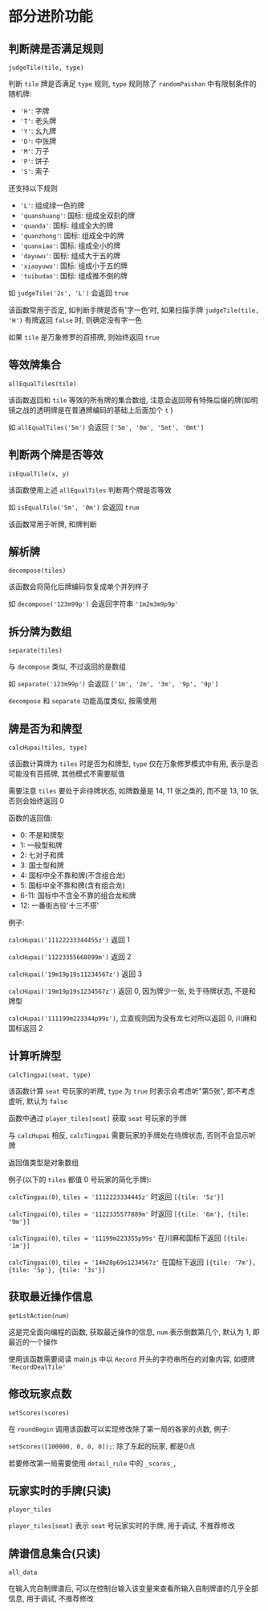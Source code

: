 # 部分进阶功能

## 判断牌是否满足规则

`judgeTile(tile, type)`

判断 `tile` 牌是否满足 `type` 规则, `type` 规则除了 `randomPaishan` 中有限制条件的随机牌:

- `'H'`: 字牌
- `'T'`: 老头牌
- `'Y'`: 幺九牌
- `'D'`: 中张牌
- `'M'`: 万子
- `'P'`: 饼子
- `'S'`: 索子

还支持以下规则

- `'L'`: 组成绿一色的牌
- `'quanshuang'`: 国标: 组成全双刻的牌
- `'quanda'`: 国标: 组成全大的牌
- `'quanzhong'`: 国标: 组成全中的牌
- `'quanxiao'`: 国标: 组成全小的牌
- `'dayuwu'`: 国标: 组成大于五的牌
- `'xiaoyuwu'`: 国标: 组成小于五的牌
- `'tuibudao'`: 国标: 组成推不倒的牌

如 `judgeTile('2s', 'L')` 会返回 `true`

该函数常用于否定, 如判断手牌是否有'字一色'时, 如果扫描手牌 `judgeTile(tile, 'H')` 有牌返回 `false` 时, 则确定没有字一色

如果 `tile` 是万象修罗的百搭牌, 则始终返回 `true`

## 等效牌集合

`allEqualTiles(tile)`

该函数返回和 `tile` 等效的所有牌的集合数组,
注意会返回带有特殊后缀的牌(如明镜之战的透明牌是在普通牌编码的基础上后面加个 `t` )

如 `allEqualTiles('5m')` 会返回 `['5m', '0m', '5mt', '0mt']`

## 判断两个牌是否等效

`isEqualTile(x, y)`

该函数使用上述 `allEqualTiles` 判断两个牌是否等效

如 `isEqualTile('5m', '0m')` 会返回 `true`

该函数常用于听牌, 和牌判断

## 解析牌

`decompose(tiles)`

该函数会将简化后牌编码恢复成单个并列样子

如 `decompose('123m99p')` 会返回字符串 `'1m2m3m9p9p'`

## 拆分牌为数组

`separate(tiles)`

与 `decompose` 类似, 不过返回的是数组

如 `separate('123m99p')` 会返回 `['1m', '2m', '3m', '9p', '9p']`

`decompose` 和 `separate` 功能高度类似, 按需使用

## 牌是否为和牌型

`calcHupai(tiles, type)`

该函数计算牌为 `tiles` 时是否为和牌型, `type` 仅在万象修罗模式中有用, 表示是否可能没有百搭牌, 其他模式不需要赋值

需要注意 `tiles` 要处于非待牌状态, 如牌数量是 14, 11 张之类的, 而不是 13, 10 张, 否则会始终返回 0

函数的返回值:

- 0: 不是和牌型
- 1: 一般型和牌
- 2: 七对子和牌
- 3: 国士型和牌
- 4: 国标中全不靠和牌(不含组合龙)
- 5: 国标中全不靠和牌(含有组合龙)
- 6-11: 国标中不含全不靠的组合龙和牌
- 12: 一番街古役'十三不搭'

例子:

`calcHupai('11122233344455z')` 返回 1

`calcHupai('11223355668899m')` 返回 2

`calcHupai('19m19p19s11234567z')` 返回 3

`calcHupai('19m19p19s1234567z')` 返回 0, 因为牌少一张, 处于待牌状态, 不是和牌型

`calcHupai('111199m223344p99s')`, 立直规则因为没有龙七对所以返回 0, 川麻和国标返回 2

## 计算听牌型

`calcTingpai(seat, type)`

该函数计算 `seat` 号玩家的听牌, `type` 为 `true` 时表示会考虑听"第5张", 即不考虑虚听, 默认为 `false`

函数中通过 `player_tiles[seat]` 获取 `seat` 号玩家的手牌

与 `calcHupai` 相反, `calcTingpai` 需要玩家的手牌处在待牌状态, 否则不会显示听牌

返回值类型是对象数组

例子(以下的 `tiles` 都值 0 号玩家的简化手牌):

`calcTingpai(0)`, `tiles = '1112223334445z'` 时返回 `[{tile: '5z'}]`

`calcTingpai(0)`, `tiles = '1122335577889m'` 时返回 `[{tile: '6m'}, {tile: '9m'}]`

`calcTingpai(0)`, `tiles = '11199m223355p99s'` 在川麻和国标下返回 `[{tile: '1m'}]`

`calcTingpai(0)`, `tiles = '14m28p69s1234567z'` 在国标下返回 `[{tile: '7m'}, {tile: '5p'}, {tile: '3s'}]`

## 获取最近操作信息

`getLstAction(num)`

这是完全面向编程的函数, 获取最近操作的信息, `num` 表示倒数第几个, 默认为 1, 即最近的一个操作

使用该函数需要阅读 main.js 中以 `Record` 开头的字符串所在的对象内容, 如摸牌 `'RecordDealTile'`

## 修改玩家点数

`setScores(scores)`

在 `roundBegin` 调用该函数可以实现修改除了第一局的各家的点数, 例子:

`setScores([100000, 0, 0, 0]);`: 除了东起的玩家, 都是0点

若要修改第一局需要使用 `detail_rule` 中的 `_scores_`,

## 玩家实时的手牌(只读)

`player_tiles`

`player_tiles[seat]` 表示 `seat` 号玩家实时的手牌, 用于调试, 不推荐修改

## 牌谱信息集合(只读)

`all_data`

在输入完自制牌谱后, 可以在控制台输入该变量来查看所输入自制牌谱的几乎全部信息, 用于调试, 不推荐修改
